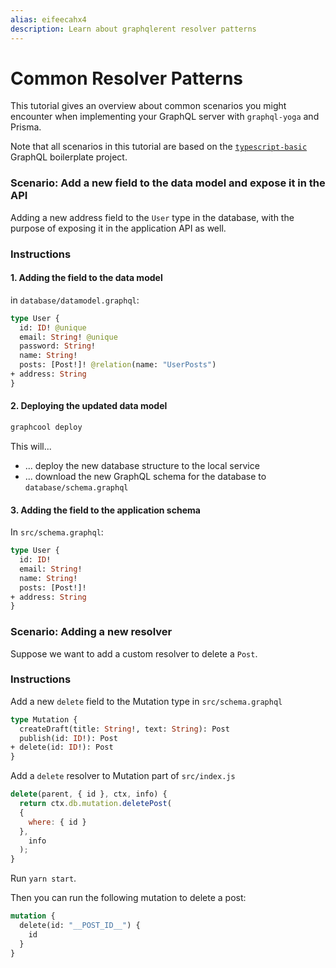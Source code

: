 ```yaml
---
alias: eifeecahx4
description: Learn about graphqlerent resolver patterns
---
```


# Common Resolver Patterns

This tutorial gives an overview about common scenarios you might encounter when implementing your GraphQL server with `graphql-yoga` and Prisma.

Note that all scenarios in this tutorial are based on the [`typescript-basic`](https://github.com/graphql-boilerplates/typescript-graphql-server/tree/master/basic) GraphQL boilerplate project.

### Scenario: Add a new field to the data model and expose it in the API

Adding a new address field to the `User` type in the database, with the purpose of exposing it in the application API as well.

### Instructions

#### 1. Adding the field to the data model

in `database/datamodel.graphql`:

```graphql
type User {
  id: ID! @unique
  email: String! @unique
  password: String!
  name: String!
  posts: [Post!]! @relation(name: "UserPosts")
+ address: String
}
```

#### 2. Deploying the updated data model

```sh
graphcool deploy
```

This will...

* ... deploy the new database structure to the local service
* ... download the new GraphQL schema for the database to `database/schema.graphql`

#### 3. Adding the field to the application schema

In `src/schema.graphql`:

```graphql
type User {
  id: ID!
  email: String!
  name: String!
  posts: [Post!]!
+ address: String
}
```

### Scenario: Adding a new resolver

Suppose we want to add a custom resolver to delete a `Post`.

### Instructions

Add a new `delete` field to the Mutation type in `src/schema.graphql`

```graphql
type Mutation {
  createDraft(title: String!, text: String): Post
  publish(id: ID!): Post
+ delete(id: ID!): Post
}
```

Add a `delete` resolver to Mutation part of `src/index.js`

```js
delete(parent, { id }, ctx, info) {
  return ctx.db.mutation.deletePost(
  {
    where: { id }
  },
    info
  );
}
```

Run `yarn start`.

Then you can run the following mutation to delete a post:

```graphql
mutation {
  delete(id: "__POST_ID__") {
    id
  }
}
```
